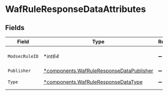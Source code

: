 # WafRuleResponseDataAttributes


## Fields

| Field                                                                                                                   | Type                                                                                                                    | Required                                                                                                                | Description                                                                                                             |
| ----------------------------------------------------------------------------------------------------------------------- | ----------------------------------------------------------------------------------------------------------------------- | ----------------------------------------------------------------------------------------------------------------------- | ----------------------------------------------------------------------------------------------------------------------- |
| `ModsecRuleID`                                                                                                          | **int64*                                                                                                                | :heavy_minus_sign:                                                                                                      | Corresponding ModSecurity rule ID.                                                                                      |
| `Publisher`                                                                                                             | [*components.WafRuleResponseDataPublisher](../../models/shared/wafruleresponsedatapublisher.md)                         | :heavy_minus_sign:                                                                                                      | Rule publisher.                                                                                                         |
| `Type`                                                                                                                  | [*components.WafRuleResponseDataType](../../models/shared/wafruleresponsedatatype.md)                                   | :heavy_minus_sign:                                                                                                      | The rule's [type](https://docs.fastly.com/en/guides/managing-rules-on-the-fastly-waf#understanding-the-types-of-rules). |